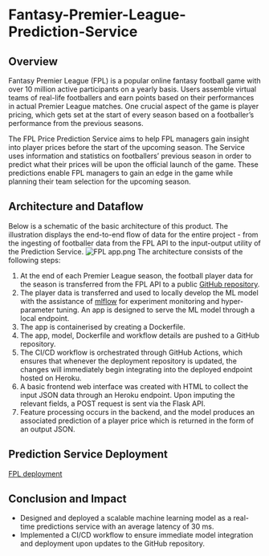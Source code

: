 # Fantasy-Premier-League-Prediction-Service
## Overview

Fantasy Premier League (FPL) is a popular online fantasy football game with over 10 million active participants on a yearly basis. Users assemble virtual teams of real-life footballers and earn points based on their performances in actual Premier League matches. One crucial aspect of the game is player pricing, which gets set at the start of every season based on a footballer’s performance from the previous seasons. 

The FPL Price Prediction Service aims to help FPL managers gain insight into player prices before the start of the upcoming season. The Service uses information and statistics on footballers’ previous season in order to predict what their prices will be upon the official launch of the game. These predictions enable FPL managers to gain an edge in the game while planning their team selection for the upcoming season.

## Architecture and Dataflow

Below is a schematic of the basic architecture of this product. The illustration displays the end-to-end flow of data for the entire project - from the ingesting of footballer data from the FPL API to the input-output utility of the Prediction Service.
![FPL app.png](https://neat-second-89c.notion.site/image/https%3A%2F%2Fs3-us-west-2.amazonaws.com%2Fsecure.notion-static.com%2F710c82c4-e98f-48ce-8b8d-21fbaf39d6e1%2FFPL_app.png?table=block&id=4848968f-8ca4-465f-a93e-d9cd98268f77&spaceId=31d99ce6-2ebb-4508-b1ae-bcae928c747e&width=2000&userId=&cache=v2)
The architecture consists of the following steps:
1. At the end of each Premier League season, the football player data for the season is transferred from the FPL API to a public [GitHub repository](https://github.com/vaastav/Fantasy-Premier-League).
2. The player data is transferred and used to locally develop the ML model with the assistance of [mlflow](https://mlflow.org/) for experiment monitoring and hyper-parameter tuning. An app is designed to serve the ML model through a local endpoint.
3. The app is containerised by creating a Dockerfile.
4. The app, model, Dockerfile and workflow details are pushed to a GitHub repository.
5. The CI/CD workflow is orchestrated through GitHub Actions, which ensures that whenever the deployment repository is updated, the changes will immediately begin integrating into the deployed endpoint hosted on Heroku. 
6. A basic frontend web interface was created with HTML to collect the input JSON data through an Heroku endpoint. Upon imputing the relevant fields, a POST request is sent via the Flask API.
7. Feature processing occurs in the backend, and the model produces an associated prediction of a player price which is returned in the form of an output JSON.

## Prediction Service Deployment
[FPL deployment](https://fplplayerpricepredictor-35659dcd2f3b.herokuapp.com/)

## Conclusion and Impact
- Designed and deployed a scalable machine learning model as a real-time predictions service with an average latency of 30 ms.
- Implemented a CI/CD workflow to ensure immediate model integration and deployment upon updates to the GitHub repository.

